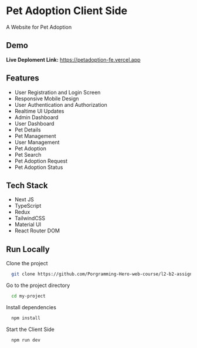 # Pet Adoption Client Side

A Website for Pet Adoption

## Demo

**Live Deploment Link:** https://petadoption-fe.vercel.app

## Features

- User Registration and Login Screen
- Responsive Mobile Design
- User Authentication and Authorization
- Realtime UI Updates
- Admin Dashboard
- User Dashboard
- Pet Details
- Pet Management
- User Management
- Pet Adoption
- Pet Search
- Pet Adoption Request
- Pet Adoption Status

## Tech Stack

- Next JS
- TypeScript
- Redux
- TailwindCSS
- Material UI
- React Router DOM

## Run Locally

Clone the project

```bash
  git clone https://github.com/Porgramming-Hero-web-course/l2-b2-assignment-6-fronten-SaFaUU.git
```

Go to the project directory

```bash
  cd my-project
```

Install dependencies

```bash
  npm install
```

Start the Client Side

```bash
  npm run dev
```

